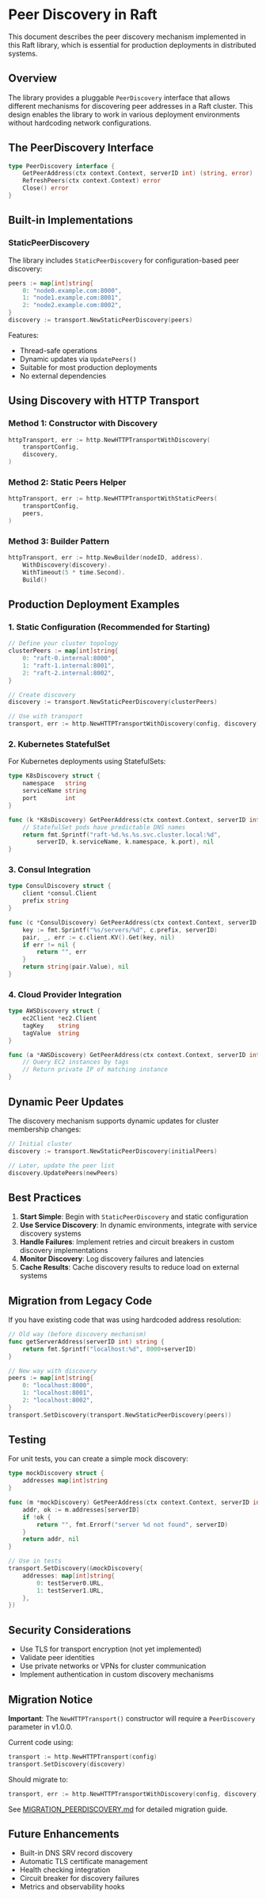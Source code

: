 # Peer Discovery in Raft

This document describes the peer discovery mechanism implemented in this Raft library, which is essential for production deployments in distributed systems.

## Overview

The library provides a pluggable `PeerDiscovery` interface that allows different mechanisms for discovering peer addresses in a Raft cluster. This design enables the library to work in various deployment environments without hardcoding network configurations.

## The PeerDiscovery Interface

```go
type PeerDiscovery interface {
    GetPeerAddress(ctx context.Context, serverID int) (string, error)
    RefreshPeers(ctx context.Context) error
    Close() error
}
```

## Built-in Implementations

### StaticPeerDiscovery

The library includes `StaticPeerDiscovery` for configuration-based peer discovery:

```go
peers := map[int]string{
    0: "node0.example.com:8000",
    1: "node1.example.com:8001",
    2: "node2.example.com:8002",
}
discovery := transport.NewStaticPeerDiscovery(peers)
```

Features:
- Thread-safe operations
- Dynamic updates via `UpdatePeers()`
- Suitable for most production deployments
- No external dependencies

## Using Discovery with HTTP Transport

### Method 1: Constructor with Discovery

```go
httpTransport, err := http.NewHTTPTransportWithDiscovery(
    transportConfig,
    discovery,
)
```

### Method 2: Static Peers Helper

```go
httpTransport, err := http.NewHTTPTransportWithStaticPeers(
    transportConfig,
    peers,
)
```

### Method 3: Builder Pattern

```go
httpTransport, err := http.NewBuilder(nodeID, address).
    WithDiscovery(discovery).
    WithTimeout(5 * time.Second).
    Build()
```

## Production Deployment Examples

### 1. Static Configuration (Recommended for Starting)

```go
// Define your cluster topology
clusterPeers := map[int]string{
    0: "raft-0.internal:8000",
    1: "raft-1.internal:8001",
    2: "raft-2.internal:8002",
}

// Create discovery
discovery := transport.NewStaticPeerDiscovery(clusterPeers)

// Use with transport
transport, err := http.NewHTTPTransportWithDiscovery(config, discovery)
```

### 2. Kubernetes StatefulSet

For Kubernetes deployments using StatefulSets:

```go
type K8sDiscovery struct {
    namespace   string
    serviceName string
    port        int
}

func (k *K8sDiscovery) GetPeerAddress(ctx context.Context, serverID int) (string, error) {
    // StatefulSet pods have predictable DNS names
    return fmt.Sprintf("raft-%d.%s.%s.svc.cluster.local:%d", 
        serverID, k.serviceName, k.namespace, k.port), nil
}
```

### 3. Consul Integration

```go
type ConsulDiscovery struct {
    client *consul.Client
    prefix string
}

func (c *ConsulDiscovery) GetPeerAddress(ctx context.Context, serverID int) (string, error) {
    key := fmt.Sprintf("%s/servers/%d", c.prefix, serverID)
    pair, _, err := c.client.KV().Get(key, nil)
    if err != nil {
        return "", err
    }
    return string(pair.Value), nil
}
```

### 4. Cloud Provider Integration

```go
type AWSDiscovery struct {
    ec2Client *ec2.Client
    tagKey    string
    tagValue  string
}

func (a *AWSDiscovery) GetPeerAddress(ctx context.Context, serverID int) (string, error) {
    // Query EC2 instances by tags
    // Return private IP of matching instance
}
```

## Dynamic Peer Updates

The discovery mechanism supports dynamic updates for cluster membership changes:

```go
// Initial cluster
discovery := transport.NewStaticPeerDiscovery(initialPeers)

// Later, update the peer list
discovery.UpdatePeers(newPeers)
```

## Best Practices

1. **Start Simple**: Begin with `StaticPeerDiscovery` and static configuration
2. **Use Service Discovery**: In dynamic environments, integrate with service discovery systems
3. **Handle Failures**: Implement retries and circuit breakers in custom discovery implementations
4. **Monitor Discovery**: Log discovery failures and latencies
5. **Cache Results**: Cache discovery results to reduce load on external systems

## Migration from Legacy Code

If you have existing code that was using hardcoded address resolution:

```go
// Old way (before discovery mechanism)
func getServerAddress(serverID int) string {
    return fmt.Sprintf("localhost:%d", 8000+serverID)
}

// New way with discovery
peers := map[int]string{
    0: "localhost:8000",
    1: "localhost:8001",
    2: "localhost:8002",
}
transport.SetDiscovery(transport.NewStaticPeerDiscovery(peers))
```

## Testing

For unit tests, you can create a simple mock discovery:

```go
type mockDiscovery struct {
    addresses map[int]string
}

func (m *mockDiscovery) GetPeerAddress(ctx context.Context, serverID int) (string, error) {
    addr, ok := m.addresses[serverID]
    if !ok {
        return "", fmt.Errorf("server %d not found", serverID)
    }
    return addr, nil
}

// Use in tests
transport.SetDiscovery(&mockDiscovery{
    addresses: map[int]string{
        0: testServer0.URL,
        1: testServer1.URL,
    },
})
```

## Security Considerations

- Use TLS for transport encryption (not yet implemented)
- Validate peer identities
- Use private networks or VPNs for cluster communication
- Implement authentication in custom discovery mechanisms

## Migration Notice

**Important**: The `NewHTTPTransport()` constructor will require a `PeerDiscovery` parameter in v1.0.0. 

Current code using:
```go
transport := http.NewHTTPTransport(config)
transport.SetDiscovery(discovery)
```

Should migrate to:
```go
transport, err := http.NewHTTPTransportWithDiscovery(config, discovery)
```

See [MIGRATION_PEERDISCOVERY.md](MIGRATION_PEERDISCOVERY.md) for detailed migration guide.

## Future Enhancements

- Built-in DNS SRV record discovery
- Automatic TLS certificate management
- Health checking integration
- Circuit breaker for discovery failures
- Metrics and observability hooks